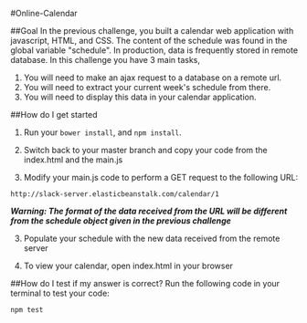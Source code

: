 #Online-Calendar

##Goal
In the previous challenge, you built a calendar web application with javascript, HTML, and CSS. The content of the schedule was found in the global variable "schedule". In production, data is frequently stored in remote database.
In this challenge you have 3 main tasks,

1. You will need to make an ajax request to a database on a remote url.
1. You will need to extract your current week's schedule from there. 
1. You will need to display this data in your calendar application.

##How do I get started
1. Run your `bower install`, and `npm install`.
1. Switch back to your master branch and copy your code from the index.html and the main.js

2. Modify your main.js code to perform a GET request to the following URL:
````
http://slack-server.elasticbeanstalk.com/calendar/1
````
***Warning: The format of the data received from the URL will be different from the schedule object given in the previous challenge*** 

3. Populate your schedule with the new data received from the remote server

4. To view your calendar, open index.html in your browser

##How do I test if my answer is correct?
Run the following code in your terminal to test your code:
````
npm test
````

